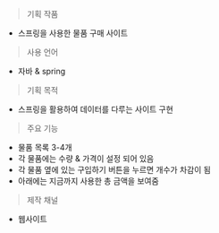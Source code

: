 
> 기획 작품 

- 스프링을 사용한 물품 구매 사이트

> 사용 언어

- 자바 & spring

>기획  목적

- 스프링을 활용하여 데이터를 다루는 사이트 구현

>주요 기능

- 물품 목록 3-4개
- 각 물품에는 수량 & 가격이 설정 되어 있음
- 각 물품 옆에 있는 구입하기 버튼을 누르면 개수가 차감이 됨
- 아래에는 지금까지 사용한 총 금액을 보여줌


>제작 채널

- 웹사이트 

